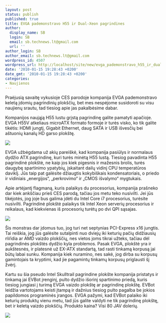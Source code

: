 ```yaml
---
layout: post
status: publish
published: true
title: EVGA pademonstravo H55 ir Dual-Xeon pagrindines
author:
  display_name: SB
  login: SB
  email: sb.technews.lt@gmail.com
  url: ''
author_login: SB
author_email: sb.technews.lt@gmail.com
wordpress_id: 4507
wordpress_url: http://localhost/site/new/evga_pademonstravo_h55_ir_dualxeon_pagrindines/
date: '2010-01-15 19:28:43 +0200'
date_gmt: '2010-01-15 19:28:43 +0200'
categories:
- Naujienos
---
```

<p>Praėjusią savaitę vykusioje CES parodoje kompanija EVGA pademonstravo keletą įdomių pagrindinių plokščių, bet mes nespėjome susidoroti su visu naujienų srautu, tad tiesiog apie jas pakalbėsime dabar.</p>
<p>Kompanijos naująją H55 lustu grįstą pagrindinę galite pamatyti apačioje. EVGA H55V atkeliaus microATX formato formoje ir turės visko, ko tik galite tikėtis: HDMI jungtį, Gigabit Ethernet, daug SATA ir USB išvesčių bei aštuonių kanalų HD garso plokštę.</p>
<p><img src="http://www.part.lt/img/13315c5db17a7b0e8a2392b0bb70b9e7501.jpg" /></p>
<p>EVGA užbėgdama už akių pareiškė, kad kompanija pasiūlys ir normalaus dydžio ATX pagrindinę, kuri turės minėtą H55 lustą. Tiesiog pavadinta H55 pagrindinė plokštė, ne kaip jos kiek pigesnis ir mažesnis brolis, turės daugybę spartinimo ypatybių, įskaitant dailų vidinį CPU temperatūros daviklį. Jūs taip pat galėsite džiaugtis kokybiškais kondensatoriais, o priedo ir vidiniais „energijos“, „perkrovimo“ ir „CMOS išvalymo“ mygtukais. </p>
<p>Apie artėjantį flagmaną, kuris palaikys du procesorius, kompanija prašneko dar kiek ankščiau prieš CES parodą, tačiau jos metu teko nusivilti. Jei jūs tikėjotės, jog joje bus galima įdėti du Intel Core i7 procesorius, turėsite nusivilti. Pagrindinė plokštė palaikys tik Intel Xeon serverių procesorius ir reikalaus, kad kiekvienas iš procesorių turėtų po dvi QPI sąsajas.</p>
<p><img src="http://www.part.lt/img/745bfa9e9a439e69ea97e604ec11f798123.jpg" /></p>
<p>Šis monstras dar įdomus tuo, jog turi net septynias PCI-Express x16 jungtis. Tai reiškia, jog jūs galėsite sutalpinti nuo dviejų iki keturių pačių didžiausių nVidia ar AMD vaizdo plokščių, nes vietos joms tikrai užteks, tačiau dėl pagrindinės plokštės dydžio kyla problemos. Pasak EVGA, plokštė yra ir aukštesnės, ir platesnė už EX-ATX standartą, tad rasti tinkamą korpusą jai būtų labai sunku. Kompanija kiek nuramino, nes sakė, jog dirba su korpusų gamintojais ta kryptimi, kad jie pagamintų tinkamų korpusų priglausti šį žvėrį.</p>
<p>Kartu su šia pseudo Intel Skulltrail pagrindine plokšte kompanija pristatys ir tinkamą jai EVBot įrenginį, pulto dydžio išorinį spartinimo priedą, kuris tiesiog jungiasi į turimą EVGA vaizdo plokštę ar pagrindinę plokštę. EVBot leidžia vartotojams keisti įtampą ir dažnius tiesiog pulto pagalba be jokios papildomos programinės įrangos. EVGA pažymi, kad EVBot palaiko iki keturių produktų vienu metu, tad jūs galite valdyti ne tik pagrindinę plokštę, bet ir keletą vaizdo plokščių. Produkto kaina? Visi 80 JAV dolerių.</p>
<p><img src="http://www.part.lt/img/5707dedab1c242134584bd1c140fa647712.jpg" /></p>
